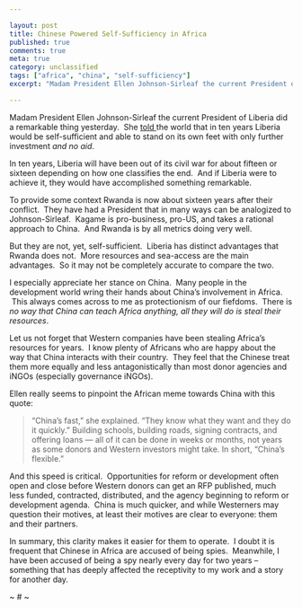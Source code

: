```yaml
---

layout: post
title: Chinese Powered Self-Sufficiency in Africa
published: true
comments: true
meta: true
category: unclassified
tags: ["africa", "china", "self-sufficiency"]
excerpt: "Madam President Ellen Johnson-Sirleaf the current President of Liberia did a remarkable thing yesterday.  She told the world that in ten years Liberia would be self-sufficient and able to stand on its own feet with only further investment *and no aid*."

---
```


Madam President Ellen Johnson-Sirleaf the current President of Liberia did a remarkable thing yesterday.  She [told ][2]the world that in ten years Liberia would be self-sufficient and able to stand on its own feet with only further investment *and no aid*.

 [2]: http://blog.foreignpolicy.com/posts/2010/05/25/liberias_ellen_johnson_sirleaf

In ten years, Liberia will have been out of its civil war for about fifteen or sixteen depending on how one classifies the end.  And if Liberia were to achieve it, they would have accomplished something remarkable.

To provide some context Rwanda is now about sixteen years after their conflict.  They have had a President that in many ways can be analogized to Johnson-Sirleaf.  Kagame is pro-business, pro-US, and takes a rational approach to China.  And Rwanda is by all metrics doing very well.

But they are not, yet, self-sufficient.  Liberia has distinct advantages that Rwanda does not.  More resources and sea-access are the main advantages.  So it may not be completely accurate to compare the two.

I especially appreciate her stance on China.  Many people in the development world wring their hands about China’s involvement in Africa.  This always comes across to me as protectionism of our fiefdoms.  There is *no way that China can teach Africa anything, all they will do is steal their resources*.

Let us not forget that Western companies have been stealing Africa’s resources for years.  I know plenty of Africans who are happy about the way that China interacts with their country.  They feel that the Chinese treat them more equally and less antagonistically than most donor agencies and iNGOs (especially governance iNGOs).

Ellen really seems to pinpoint the African meme towards China with this quote:

> “China’s fast,” she explained. “They know what they want and they do it quickly.” Building schools, building roads, signing contracts, and offering loans — all of it can be done in weeks or months, not years as some donors and Western investors might take. In short, “China’s flexible.”

And this speed is critical.  Opportunities for reform or development often open and close before Western donors can get an RFP published, much less funded, contracted, distributed, and the agency beginning to reform or development agenda.  China is much quicker, and while Westerners may question their motives, at least their motives are clear to everyone: them and their partners.

In summary, this clarity makes it easier for them to operate.  I doubt it is frequent that Chinese in Africa are accused of being spies.  Meanwhile, I have been accused of being a spy nearly every day for two years – something that has deeply affected the receptivity to my work and a story for another day.

~ # ~